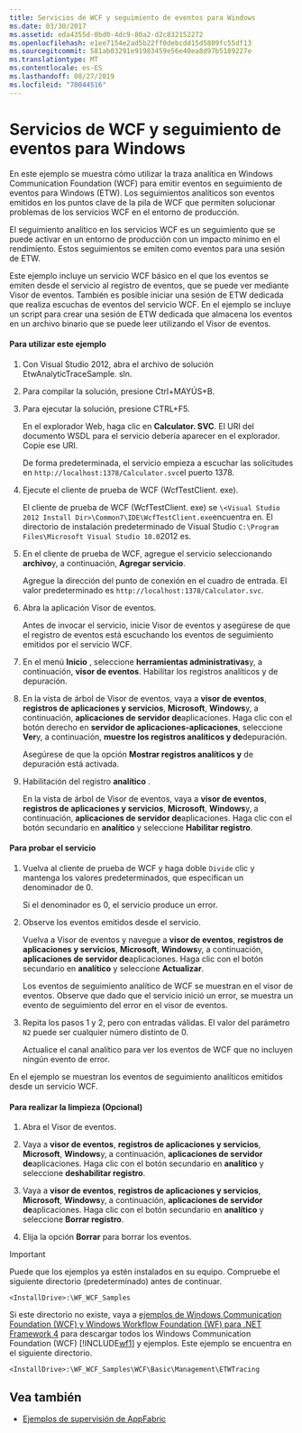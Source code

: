 ```yaml
---
title: Servicios de WCF y seguimiento de eventos para Windows
ms.date: 03/30/2017
ms.assetid: eda4355d-0bd0-4dc9-80a2-d2c832152272
ms.openlocfilehash: e1ee7154e2ad5b22ff0debcdd15d5809fc55df13
ms.sourcegitcommit: 581ab03291e91983459e56e40ea8d97b5189227e
ms.translationtype: MT
ms.contentlocale: es-ES
ms.lasthandoff: 08/27/2019
ms.locfileid: "70044516"
---
```

# <a name="wcf-services-and-event-tracing-for-windows"></a>Servicios de WCF y seguimiento de eventos para Windows
En este ejemplo se muestra cómo utilizar la traza analítica en Windows Communication Foundation (WCF) para emitir eventos en seguimiento de eventos para Windows (ETW). Los seguimientos analíticos son eventos emitidos en los puntos clave de la pila de WCF que permiten solucionar problemas de los servicios WCF en el entorno de producción.

 El seguimiento analítico en los servicios WCF es un seguimiento que se puede activar en un entorno de producción con un impacto mínimo en el rendimiento. Estos seguimientos se emiten como eventos para una sesión de ETW.

 Este ejemplo incluye un servicio WCF básico en el que los eventos se emiten desde el servicio al registro de eventos, que se puede ver mediante Visor de eventos. También es posible iniciar una sesión de ETW dedicada que realiza escuchas de eventos del servicio WCF. En el ejemplo se incluye un script para crear una sesión de ETW dedicada que almacena los eventos en un archivo binario que se puede leer utilizando el Visor de eventos.

#### <a name="to-use-this-sample"></a>Para utilizar este ejemplo

1. Con Visual Studio 2012, abra el archivo de solución EtwAnalyticTraceSample. sln.

2. Para compilar la solución, presione Ctrl+MAYÚS+B.

3. Para ejecutar la solución, presione CTRL+F5.

     En el explorador Web, haga clic en **Calculator. SVC**. El URI del documento WSDL para el servicio debería aparecer en el explorador. Copie ese URI.

     De forma predeterminada, el servicio empieza a escuchar las solicitudes en `http://localhost:1378/Calculator.svc`el puerto 1378.

4. Ejecute el cliente de prueba de WCF (WcfTestClient. exe).

     El cliente de prueba de WCF (WcfTestClient. exe) se `\<Visual Studio 2012 Install Dir>\Common7\IDE\WcfTestClient.exe`encuentra en.  El directorio de instalación predeterminado de Visual Studio `C:\Program Files\Microsoft Visual Studio 10.0`2012 es.

5. En el cliente de prueba de WCF, agregue el servicio seleccionando **archivo**y, a continuación, **Agregar servicio**.

     Agregue la dirección del punto de conexión en el cuadro de entrada. El valor predeterminado es `http://localhost:1378/Calculator.svc`.

6. Abra la aplicación Visor de eventos.

     Antes de invocar el servicio, inicie Visor de eventos y asegúrese de que el registro de eventos está escuchando los eventos de seguimiento emitidos por el servicio WCF.

7. En el menú **Inicio** , seleccione **herramientas administrativas**y, a continuación, **visor de eventos**.  Habilitar los registros analíticos y de depuración.

8. En la vista de árbol de Visor de eventos, vaya a **visor de eventos**, **registros de aplicaciones y servicios**, **Microsoft**, **Windows**y, a continuación, **aplicaciones de servidor de**aplicaciones. Haga clic con el botón derecho en **servidor de aplicaciones-aplicaciones**, seleccione **Ver**y, a continuación, **muestre los registros analíticos y de**depuración.

     Asegúrese de que la opción **Mostrar registros analíticos y** de depuración está activada.

9. Habilitación del registro **analítico** .

     En la vista de árbol de Visor de eventos, vaya a **visor de eventos**, **registros de aplicaciones y servicios**, **Microsoft**, **Windows**y, a continuación, **aplicaciones de servidor de**aplicaciones. Haga clic con el botón secundario en **analítico** y seleccione **Habilitar registro**.

#### <a name="to-test-the-service"></a>Para probar el servicio

1. Vuelva al cliente de prueba de WCF y haga doble `Divide` clic y mantenga los valores predeterminados, que especifican un denominador de 0.

     Si el denominador es 0, el servicio produce un error.

2. Observe los eventos emitidos desde el servicio.

     Vuelva a Visor de eventos y navegue a **visor de eventos**, **registros de aplicaciones y servicios**, **Microsoft**, **Windows**y, a continuación, **aplicaciones de servidor de**aplicaciones. Haga clic con el botón secundario en **analítico** y seleccione **Actualizar**.

     Los eventos de seguimiento analítico de WCF se muestran en el visor de eventos. Observe que dado que el servicio inició un error, se muestra un evento de seguimiento del error en el visor de eventos.

3. Repita los pasos 1 y 2, pero con entradas válidas. El valor del parámetro `N2` puede ser cualquier número distinto de 0.

     Actualice el canal analítico para ver los eventos de WCF que no incluyen ningún evento de error.

 En el ejemplo se muestran los eventos de seguimiento analíticos emitidos desde un servicio WCF.

#### <a name="to-cleanup-optional"></a>Para realizar la limpieza (Opcional)

1. Abra el Visor de eventos.

2. Vaya a **visor de eventos**, **registros de aplicaciones y servicios**, **Microsoft**, **Windows**y, a continuación, **aplicaciones de servidor de**aplicaciones. Haga clic con el botón secundario en **analítico** y seleccione **deshabilitar registro**.

3. Vaya a **visor de eventos**, **registros de aplicaciones y servicios**, **Microsoft**, **Windows**y, a continuación, **aplicaciones de servidor de**aplicaciones. Haga clic con el botón secundario en **analítico** y seleccione **Borrar registro**.

4. Elija la opción **Borrar** para borrar los eventos.

> [!IMPORTANT]
> Puede que los ejemplos ya estén instalados en su equipo. Compruebe el siguiente directorio (predeterminado) antes de continuar.  
>   
> `<InstallDrive>:\WF_WCF_Samples`  
>   
> Si este directorio no existe, vaya a [ejemplos de Windows Communication Foundation (WCF) y Windows Workflow Foundation (WF) para .NET Framework 4](https://go.microsoft.com/fwlink/?LinkId=150780) para descargar todos los Windows Communication Foundation (WCF) [!INCLUDE[wf1](../../../../includes/wf1-md.md)] y ejemplos. Este ejemplo se encuentra en el siguiente directorio.  
>   
> `<InstallDrive>:\WF_WCF_Samples\WCF\Basic\Management\ETWTracing`  
  
## <a name="see-also"></a>Vea también

- [Ejemplos de supervisión de AppFabric](https://go.microsoft.com/fwlink/?LinkId=193959)
